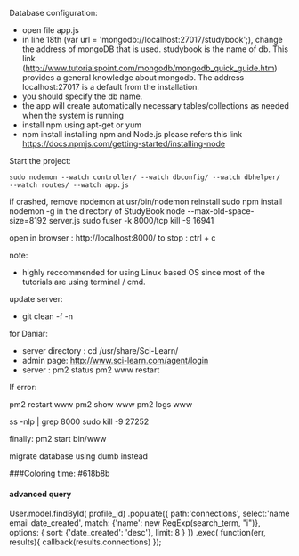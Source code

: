 Database configuration:
- open file app.js
- in line 18th (var url = 'mongodb://localhost:27017/studybook';), change the address of mongoDB that is used. studybook is the name of db. This link (http://www.tutorialspoint.com/mongodb/mongodb_quick_guide.htm) provides a general knowledge about mongodb. The address localhost:27017 is a default from the installation. 
- you should specify the db name. 
- the app will create automatically necessary tables/collections as needed when the system is running
- install npm using apt-get or yum
- npm install
installing npm and Node.js please refers this link https://docs.npmjs.com/getting-started/installing-node


Start the project:
```
sudo nodemon --watch controller/ --watch dbconfig/ --watch dbhelper/  --watch routes/ --watch app.js
```
if crashed, remove nodemon at usr/bin/nodemon
reinstall sudo npm install nodemon -g in the directory of StudyBook
node --max-old-space-size=8192 server.js 
sudo fuser -k 8000/tcp
kill -9 16941

open in browser : http://localhost:8000/
to stop : ctrl + c

note:
- highly reccommended for using Linux based OS since most of the tutorials are using terminal / cmd.

update server:
- git clean -f -n


for Daniar:
- server directory : cd /usr/share/Sci-Learn/
- admin page: http://www.sci-learn.com/agent/login
- server : pm2 status
			pm2 www restart

If error:

pm2 restart www
pm2 show www
pm2 logs www

ss -nlp | grep 8000
sudo kill -9 27252


finally:
pm2 start bin/www 


migrate database using dumb instead

###Coloring
time: #618b8b

#### advanced query
User.model.findById( profile_id)
	.populate({
		path:'connections',
		select:'name email date_created',
		match: {'name': new RegExp(search_term, "i")},
		options: {
			sort: {'date_created': 'desc'},
	    	limit: 8
	    }
	})
	.exec(
	function(err, results){
		callback(results.connections)
	});